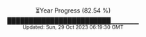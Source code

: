 <p align="center">
⏳Year Progress (82.54 %) <br>
████████████████████████▁▁▁▁▁▁ <br>
<sub>Updated: Sun, 29 Oct 2023 06:19:30 GMT</sub>
</p>

